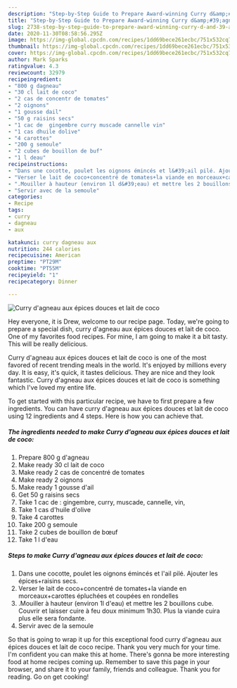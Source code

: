 ```yaml
---
description: "Step-by-Step Guide to Prepare Award-winning Curry d&amp;#39;agneau aux épices douces et lait de coco"
title: "Step-by-Step Guide to Prepare Award-winning Curry d&amp;#39;agneau aux épices douces et lait de coco"
slug: 2738-step-by-step-guide-to-prepare-award-winning-curry-d-and-39-agneau-aux-epices-douces-et-lait-de-coco
date: 2020-11-30T08:58:56.295Z
image: https://img-global.cpcdn.com/recipes/1dd69bece261ecbc/751x532cq70/curry-dagneau-aux-epices-douces-et-lait-de-coco-photo-principale-de-la-recette.jpg
thumbnail: https://img-global.cpcdn.com/recipes/1dd69bece261ecbc/751x532cq70/curry-dagneau-aux-epices-douces-et-lait-de-coco-photo-principale-de-la-recette.jpg
cover: https://img-global.cpcdn.com/recipes/1dd69bece261ecbc/751x532cq70/curry-dagneau-aux-epices-douces-et-lait-de-coco-photo-principale-de-la-recette.jpg
author: Mark Sparks
ratingvalue: 4.3
reviewcount: 32979
recipeingredient:
- "800 g dagneau"
- "30 cl lait de coco"
- "2 cas de concentr de tomates"
- "2 oignons"
- "1 gousse dail"
- "50 g raisins secs"
- "1 cac de  gingembre curry muscade cannelle vin"
- "1 cas dhuile dolive"
- "4 carottes"
- "200 g semoule"
- "2 cubes de bouillon de buf"
- "1 l deau"
recipeinstructions:
- "Dans une cocotte, poulet les oignons émincés et l&#39;ail pilé. Ajouter les épices+raisins secs."
- "Verser le lait de coco+concentré de tomates+la viande en morceaux+carottes épluchées et coupées en rondelles"
- ".Mouiller à hauteur (environ 1l d&#39;eau) et mettre les 2 bouillons cube. Couvrir et laisser cuire à feu doux minimum 1h30. Plus la viande cuira plus elle sera fondante."
- "Servir avec de la semoule"
categories:
- Recipe
tags:
- curry
- dagneau
- aux

katakunci: curry dagneau aux 
nutrition: 244 calories
recipecuisine: American
preptime: "PT29M"
cooktime: "PT55M"
recipeyield: "1"
recipecategory: Dinner

---
```



![Curry d&#39;agneau aux épices douces et lait de coco](https://img-global.cpcdn.com/recipes/1dd69bece261ecbc/751x532cq70/curry-dagneau-aux-epices-douces-et-lait-de-coco-photo-principale-de-la-recette.jpg)

Hey everyone, it is Drew, welcome to our recipe page. Today, we're going to prepare a special dish, curry d&#39;agneau aux épices douces et lait de coco. One of my favorites food recipes. For mine, I am going to make it a bit tasty. This will be really delicious.



Curry d&#39;agneau aux épices douces et lait de coco is one of the most favored of recent trending meals in the world. It's enjoyed by millions every day. It is easy, it's quick, it tastes delicious. They are nice and they look fantastic. Curry d&#39;agneau aux épices douces et lait de coco is something which I've loved my entire life.


To get started with this particular recipe, we have to first prepare a few ingredients. You can have curry d&#39;agneau aux épices douces et lait de coco using 12 ingredients and 4 steps. Here is how you can achieve that.

<!--inarticleads1-->

##### The ingredients needed to make Curry d&#39;agneau aux épices douces et lait de coco:

1. Prepare 800 g d&#39;agneau
1. Make ready 30 cl lait de coco
1. Make ready 2 cas de concentré de tomates
1. Make ready 2 oignons
1. Make ready 1 gousse d&#39;ail
1. Get 50 g raisins secs
1. Take 1 cac de : gingembre, curry, muscade, cannelle, vin,
1. Take 1 cas d&#39;huile d&#39;olive
1. Take 4 carottes
1. Take 200 g semoule
1. Take 2 cubes de bouillon de bœuf
1. Take 1 l d&#39;eau




<!--inarticleads2-->

##### Steps to make Curry d&#39;agneau aux épices douces et lait de coco:

1. Dans une cocotte, poulet les oignons émincés et l&#39;ail pilé. Ajouter les épices+raisins secs.
1. Verser le lait de coco+concentré de tomates+la viande en morceaux+carottes épluchées et coupées en rondelles
1. .Mouiller à hauteur (environ 1l d&#39;eau) et mettre les 2 bouillons cube. Couvrir et laisser cuire à feu doux minimum 1h30. Plus la viande cuira plus elle sera fondante.
1. Servir avec de la semoule




So that is going to wrap it up for this exceptional food curry d&#39;agneau aux épices douces et lait de coco recipe. Thank you very much for your time. I'm confident you can make this at home. There's gonna be more interesting food at home recipes coming up. Remember to save this page in your browser, and share it to your family, friends and colleague. Thank you for reading. Go on get cooking!
